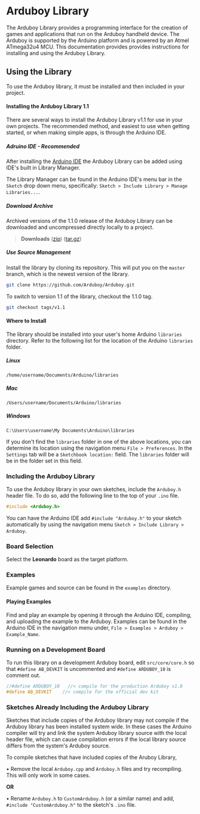 Arduboy Library
===============
The Arduboy Library provides a programming interface for the creation of games and applications that run on the Arduboy handheld device. The Arduboy is supported by the Arduino platform and is powered by an Atmel ATmega32u4 MCU. This documentation provides provides instructions for installing and using the Arduboy Library.

## Using the Library
To use the Arduboy library, it must be installed and then included in your project.

#### Installing the Arduboy Library 1.1
There are several ways to install the Arduboy Library v1.1 for use in your own projects. The recommended method, and easiest to use when getting started, or when making simple apps, is through the Arduino IDE.

##### Adruino IDE - Recommended
After installing the [Arduino IDE](https://arduino.cc/downloads) the Arduboy Library can be added using IDE's
built in Library Manager.

The Library Manager can be found in the Arduino IDE's menu bar in the `Sketch` drop down menu, specifically: `Sketch > Include Library > Manage Libraries...`.

##### Download Archive
Archived versions of the 1.1.0 release of the Arduboy Library can be downloaded and uncompressed directly locally to a project.

> **Downloads**
> ([zip](https://github.com/Arduboy/Arduboy/archive/v1.1.zip))
> ([tar.gz](https://github.com/Arduboy/Arduboy/archive/v1.1.tar.gz))

##### Use Source Management
Install the library by cloning its repository. This will put you on the `master` branch, which is the newest version of the library.
~~~bash
git clone https://github.com/Arduboy/Arduboy.git
~~~
To switch to version 1.1 of the library, checkout the 1.1.0 tag.
~~~bash
git checkout tags/v1.1
~~~
#### Where to Install

The library should be installed into your user's home Arduino `libraries` directory. Refer to the following list for the location of the Arduino `libraries` folder.

##### Linux
~~~
/home/username/Documents/Arduino/libraries
~~~
##### Mac
~~~
/Users/username/Documents/Arduino/libraries
~~~
##### Windows
~~~
C:\Users\username\My Documents\Arduino\libraries
~~~

If you don't find the `libraries` folder in one of the above locations, you can determine its location using the navigation menu `File > Preferences`. In the `Settings` tab will be a `Sketchbook location:` field. The `libraries` folder will be in the folder set in this field.

### Including the Arduboy Library
To use the Arduboy library in your own sketches, include the `Arduboy.h` header file. To do so, add the following line to the top of your `.ino` file.
~~~C
#include <Arduboy.h>
~~~

You can have the Arduino IDE add `#include "Arduboy.h"` to your sketch automatically by using the navigation menu `Sketch > Include Library > Arduboy`.

### Board Selection
Select the **Leonardo** board as the target platform.

### Examples
Example games and source can be found in the `examples` directory.

#### Playing Examples
Find and play an example by opening it through the Arduino IDE, compiling, and uploading the example to the Arduboy.
Examples can be found in the Arduino IDE in the navigation menu under, `File > Examples > Arduboy > Example_Name`.

### Running on a Development Board
To run this library on a development Arduboy board, edit `src/core/core.h` so that `#define AB_DEVKIT` is uncommented and `#define ARDUBOY_10` is comment out.

~~~cpp
//#define ARDUBOY_10   //< compile for the production Arduboy v1.0
#define AB_DEVKIT    //< compile for the official dev kit
~~~

### Sketches Already Including the Arduboy Library
Sketches that include copies of the Arduboy library may not compile if the Arduboy library has been installed system wide. In these cases the Arduino compiler will try and link the system Arduboy library source with the local header file, which can cause compilation errors if the local library source differs from the system's Arduboy source.

To compile sketches that have included copies of the Aruboy Library,

• Remove the local `Arduboy.cpp` and `Arduboy.h` files and try recompiling. This will only work in some cases.

**OR**

• Rename `Arduboy.h` to `CustomArduboy.h` (or a similar name) and add, `#include "CustomArduboy.h"` to the sketch's `.ino` file. 
